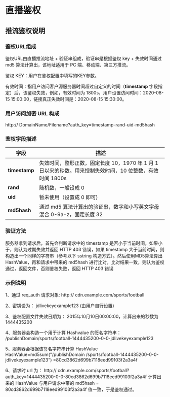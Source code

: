 # 直播鉴权

## 推流鉴权说明

###  鉴权URL组成

鉴权URL由直播推流地址 + 验证串组成，验证串是根据鉴权 key + 失效时间通过 md5 算法计算出，该地址适用于 PC 端、移动端、第三方推流。
    
鉴权 KEY：用户在鉴权配置中填写的KEY参数。
    
有效时间：指用户访问客户源服务器时间超过自定义的时间（**timestamp** 字段指定）后，该鉴权失效，例如，有效时间为 1800s，用户设置访问时间：2020-08-15 15:00:00，链接真正失效时间是：2020-08-15 15:30:00。



### 用户访问加密 URL 构成

http:// DomainName/Filename?auth_key=timestamp-rand-uid-md5hash


### 鉴权字段描述

|字段|描述|
|---|---|
|**timestamp**|失效时间，整形正数，固定长度 10，1970 年 1 月 1 日以来的秒数。用来控制失效时间，10 位整数，有效时间 1800s|
|**rand**|随机数，一般设成 0|
|**uid**|暂未使用（设置成 0 即可)|
|**md5hash**|通过 md5 算法计算出的验证串，数字和小写英文字母混合 0-9a-z，固定长度 32|

### 验证方法

服务器拿到请求后，首先会判断请求中的 timestamp 是否小于当前时间，如果小于，则认为过期失效并返回 HTTP 403 错误，如果 timestamp 大于当前时间，则构造出一个同样的字符串（参考以下 sstring 构造方式）。然后使用MD5算法算出 HashValue，再和请求中带来的 md5hash 进行比对，比对结果一致，则认为鉴权通过，返回文件，否则鉴权失败，返回 HTTP 403 错误


### 示例说明

1、通过 req_auth 请求对象:
http:// cdn.example.com/sports/football

2、密钥设为：
jdlivekeyexample123 (由用户自行设置)

3、鉴权配置文件失效日期为：
2015年10月10日00:00:00，计算出来的秒数为 1444435200

4、服务器会构造一个用于计算 Hashvalue 的签名字符串：
/publishDomain/sports/football-1444435200-0-0-jdlivekeyexample123

5、服务器会根据该签名字符串计算 HashValue
HashValue=md5sum("/publishDomain /sports/football-1444435200-0-0-jdlivekeyexample123")
=80cd3862d699b7118eed99103f2a3a4f

6、请求时 url 为：
http:// cdn.example.com/sports/football?auth_key=1444435200-0-0-80cd3862d699b7118eed99103f2a3a4f
计算出来的 HashValue 与用户请求中带的 md5hash = 80cd3862d699b7118eed99103f2a3a4f 值一致，于是鉴权通过。
